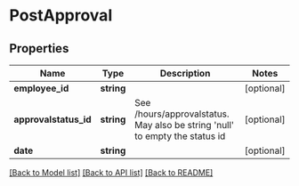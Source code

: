 # PostApproval

## Properties
Name | Type | Description | Notes
------------ | ------------- | ------------- | -------------
**employee_id** | **string** |  | [optional] 
**approvalstatus_id** | **string** | See /hours/approvalstatus. May also be string &#39;null&#39; to empty the status id | [optional] 
**date** | **string** |  | [optional] 

[[Back to Model list]](../README.md#documentation-for-models) [[Back to API list]](../README.md#documentation-for-api-endpoints) [[Back to README]](../README.md)


